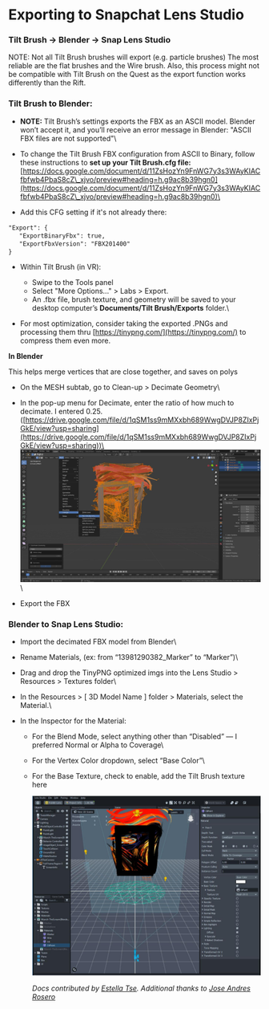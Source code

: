# Exporting to Snapchat Lens Studio

### Tilt Brush → Blender → Snap Lens Studio <a href="#_up0jqawz2jcs" id="_up0jqawz2jcs"></a>

NOTE: Not all Tilt Brush brushes will export (e.g. particle brushes) The most reliable are the flat brushes and the Wire brush. Also, this process might not be compatible with Tilt Brush on the Quest as the export function works differently than the Rift.

### Tilt Brush to Blender: <a href="#_a6ehfejuvpu1" id="_a6ehfejuvpu1"></a>

* **NOTE:** Tilt Brush’s settings exports the FBX as an ASCII model. Blender won’t accept it, and you’ll receive an error message in Blender: "ASCII FBX files are not supported"\

* To change the Tilt Brush FBX configuration from ASCII to Binary, follow these instructions to **set up your Tilt Brush.cfg file:** [https://docs.google.com/document/d/11ZsHozYn9FnWG7y3s3WAyKIACfbfwb4PbaS8cZ\_xjvo/preview#heading=h.g9ac8b39hgn0](https://docs.google.com/document/d/11ZsHozYn9FnWG7y3s3WAyKIACfbfwb4PbaS8cZ\_xjvo/preview#heading=h.g9ac8b39hgn0)\

* Add this CFG setting if it's not already there:

```
"Export": {
   "ExportBinaryFbx": true,
   "ExportFbxVersion": "FBX201400"
}
```

* Within Tilt Brush (in VR):
  * Swipe to the Tools panel
  * Select "More Options..." > Labs > Export.
  * An .fbx file, brush texture, and geometry will be saved to your desktop computer’s **Documents/Tilt Brush/Exports** folder.\

* For most optimization, consider taking the exported .PNGs and processing them thru [https://tinypng.com/](https://tinypng.com/) to compress them even more.

**In Blender**

This helps merge vertices that are close together, and saves on polys

* On the MESH subtab, go to Clean-up > Decimate Geometry\

* In the pop-up menu for Decimate, enter the ratio of how much to decimate. I entered 0.25.\
  ([https://drive.google.com/file/d/1qSM1ss9mMXxbh689WwgDVJP8ZIxPjGkE/view?usp=sharing](https://drive.google.com/file/d/1qSM1ss9mMXxbh689WwgDVJP8ZIxPjGkE/view?usp=sharing))\
  ![](../../.gitbook/assets/2.jpeg)\

* Export the FBX

### Blender to Snap Lens Studio: <a href="#_v7x9a6ox1lqj" id="_v7x9a6ox1lqj"></a>

* Import the decimated FBX model from Blender\

* Rename Materials, (ex: from “13981290382\_Marker” to “Marker”)\

* Drag and drop the TinyPNG optimized imgs into the Lens Studio > Resources > Textures folder\

* In the Resources > \[ 3D Model Name ] folder > Materials, select the Material.\

* In the Inspector for the Material:
  * For the Blend Mode, select anything other than “Disabled” — I preferred Normal or Alpha to Coverage\

  * For the Vertex Color dropdown, select “Base Color”\

  *   For the Base Texture, check to enable, add the Tilt Brush texture here

      ![](../../.gitbook/assets/3.jpeg)



      _Docs contributed by_ [_Estella Tse_](https://www.estellatse.com/)_. Additional thanks to_ [_Jose Andres Rosero_](https://twitter.com/never\_render)
